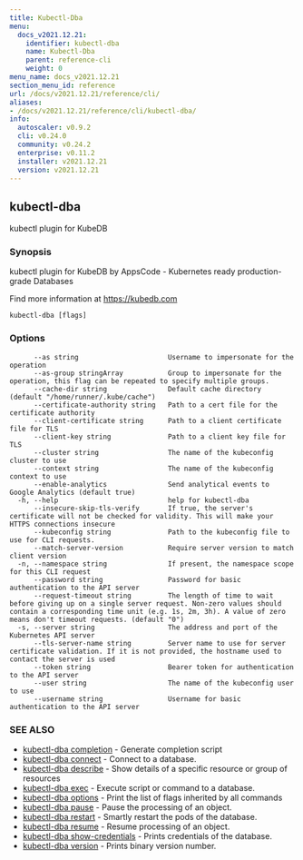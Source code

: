 ```yaml
---
title: Kubectl-Dba
menu:
  docs_v2021.12.21:
    identifier: kubectl-dba
    name: Kubectl-Dba
    parent: reference-cli
    weight: 0
menu_name: docs_v2021.12.21
section_menu_id: reference
url: /docs/v2021.12.21/reference/cli/
aliases:
- /docs/v2021.12.21/reference/cli/kubectl-dba/
info:
  autoscaler: v0.9.2
  cli: v0.24.0
  community: v0.24.2
  enterprise: v0.11.2
  installer: v2021.12.21
  version: v2021.12.21
---
```


## kubectl-dba

kubectl plugin for KubeDB

### Synopsis

kubectl plugin for KubeDB by AppsCode - Kubernetes ready production-grade Databases

 Find more information at https://kubedb.com

```
kubectl-dba [flags]
```

### Options

```
      --as string                      Username to impersonate for the operation
      --as-group stringArray           Group to impersonate for the operation, this flag can be repeated to specify multiple groups.
      --cache-dir string               Default cache directory (default "/home/runner/.kube/cache")
      --certificate-authority string   Path to a cert file for the certificate authority
      --client-certificate string      Path to a client certificate file for TLS
      --client-key string              Path to a client key file for TLS
      --cluster string                 The name of the kubeconfig cluster to use
      --context string                 The name of the kubeconfig context to use
      --enable-analytics               Send analytical events to Google Analytics (default true)
  -h, --help                           help for kubectl-dba
      --insecure-skip-tls-verify       If true, the server's certificate will not be checked for validity. This will make your HTTPS connections insecure
      --kubeconfig string              Path to the kubeconfig file to use for CLI requests.
      --match-server-version           Require server version to match client version
  -n, --namespace string               If present, the namespace scope for this CLI request
      --password string                Password for basic authentication to the API server
      --request-timeout string         The length of time to wait before giving up on a single server request. Non-zero values should contain a corresponding time unit (e.g. 1s, 2m, 3h). A value of zero means don't timeout requests. (default "0")
  -s, --server string                  The address and port of the Kubernetes API server
      --tls-server-name string         Server name to use for server certificate validation. If it is not provided, the hostname used to contact the server is used
      --token string                   Bearer token for authentication to the API server
      --user string                    The name of the kubeconfig user to use
      --username string                Username for basic authentication to the API server
```

### SEE ALSO

* [kubectl-dba completion](/docs/v2021.12.21/reference/cli/kubectl-dba_completion)	 - Generate completion script
* [kubectl-dba connect](/docs/v2021.12.21/reference/cli/kubectl-dba_connect)	 - Connect to a database.
* [kubectl-dba describe](/docs/v2021.12.21/reference/cli/kubectl-dba_describe)	 - Show details of a specific resource or group of resources
* [kubectl-dba exec](/docs/v2021.12.21/reference/cli/kubectl-dba_exec)	 - Execute script or command to a database.
* [kubectl-dba options](/docs/v2021.12.21/reference/cli/kubectl-dba_options)	 - Print the list of flags inherited by all commands
* [kubectl-dba pause](/docs/v2021.12.21/reference/cli/kubectl-dba_pause)	 - Pause the processing of an object.
* [kubectl-dba restart](/docs/v2021.12.21/reference/cli/kubectl-dba_restart)	 - Smartly restart the pods of the database.
* [kubectl-dba resume](/docs/v2021.12.21/reference/cli/kubectl-dba_resume)	 - Resume processing of an object.
* [kubectl-dba show-credentials](/docs/v2021.12.21/reference/cli/kubectl-dba_show-credentials)	 - Prints credentials of the database.
* [kubectl-dba version](/docs/v2021.12.21/reference/cli/kubectl-dba_version)	 - Prints binary version number.

